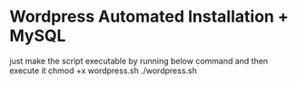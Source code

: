# Wordpress Automated Installation + MySQL

just make the script executable by running below command and then execute it
chmod +x wordpress.sh
./wordpress.sh
